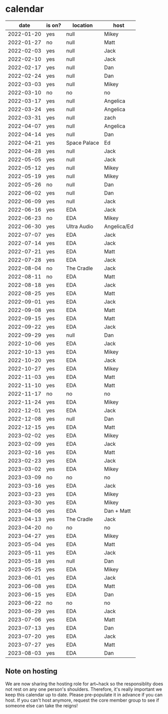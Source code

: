 # calendar

| date | is on? | location | host |
|---|---|---|---|
| 2022-01-20 | yes | null | Mikey |
| 2022-01-27 | no | null | Matt |
| 2022-02-03 | yes | null | Jack |
| 2022-02-10 | yes | null | Jack |
| 2022-02-17 | yes | null | Dan |
| 2022-02-24 | yes | null | Dan |
| 2022-03-03 | yes | null | Mikey |
| 2022-03-10 | no | no | no |
| 2022-03-17 | yes | null | Angelica |
| 2022-03-24 | yes | null | Angelica |
| 2022-03-31 | yes | null | zach |
| 2022-04-07 | yes | null | Angelica |
| 2022-04-14 | yes | null | Dan |
| 2022-04-21 | yes | Space Palace | Ed |
| 2022-04-28 | yes | null | Jack |
| 2022-05-05 | yes | null | Jack |
| 2022-05-12 | yes | null | Mikey |
| 2022-05-19 | yes | null | Mikey |
| 2022-05-26 | no | null | Dan |
| 2022-06-02 | yes | null | Dan |
| 2022-06-09 | yes | null | Jack |
| 2022-06-16 | yes | EDA | Jack |
| 2022-06-23 | no | EDA | Mikey |
| 2022-06-30 | yes | Ultra Audio | Angelica/Ed |
| 2022-07-07 | yes | EDA | Jack |
| 2022-07-14 | yes | EDA | Jack |
| 2022-07-21 | yes | EDA | Matt |
| 2022-07-28 | yes | EDA | Jack |
| 2022-08-04 | no | The Cradle | Jack |
| 2022-08-11 | no | EDA | Matt |
| 2022-08-18 | yes | EDA | Jack |
| 2022-08-25 | yes | EDA | Matt |
| 2022-09-01 | yes | EDA | Jack |
| 2022-09-08 | yes | EDA | Matt |
| 2022-09-15 | yes | EDA | Matt |
| 2022-09-22 | yes | EDA | Jack |
| 2022-09-29 | yes | null | Dan |
| 2022-10-06 | yes | EDA | Jack |
| 2022-10-13 | yes | EDA | Mikey |
| 2022-10-20 | yes | EDA | Jack |
| 2022-10-27 | yes | EDA | Mikey |
| 2022-11-03 | yes | EDA | Matt |
| 2022-11-10 | yes | EDA | Matt |
| 2022-11-17 | no | no | no |
| 2022-11-24 | yes | EDA | Mikey |
| 2022-12-01 | yes | EDA | Jack |
| 2022-12-08 | yes | null | Dan |
| 2022-12-15 | yes | EDA | Matt |
| 2023-02-02 | yes | EDA | Mikey |
| 2023-02-09 | yes | EDA | Jack |
| 2023-02-16 | yes | EDA | Matt |
| 2023-02-23 | yes | EDA | Jack |
| 2023-03-02 | yes | EDA | Mikey |
| 2023-03-09 | no | no | no |
| 2023-03-16 | yes | EDA | Jack |
| 2023-03-23 | yes | EDA | Mikey |
| 2023-03-30 | yes | EDA | Mikey |
| 2023-04-06 | yes | EDA | Dan + Matt |
| 2023-04-13 | yes | The Cradle | Jack |
| 2023-04-20 | no | no | no |
| 2023-04-27 | yes | EDA | Mikey |
| 2023-05-04 | yes | EDA | Matt |
| 2023-05-11 | yes | EDA | Jack |
| 2023-05-18 | yes | null | Dan |
| 2023-05-25 | yes | EDA | Mikey |
| 2023-06-01 | yes | EDA | Jack |
| 2023-06-08 | yes | EDA | Matt |
| 2023-06-15 | yes | EDA | Dan |
| 2023-06-22 | no | no | no |
| 2023-06-29 | yes | EDA | Jack |
| 2023-07-06 | yes | EDA | Matt |
| 2023-07-13 | yes | EDA | Dan |
| 2023-07-20 | yes | EDA | Jack |
| 2023-07-27 | yes | EDA | Matt |
| 2023-08-03 | yes | EDA | Dan |



## Note on hosting

We are now sharing the hosting role for art~hack so the responsiblity does not rest on any one person's shoulders. Therefore, it's really important we keep this calendar up to date. Please pre-populate it in advance if you can host. If you can't host anymore, request the core member group to see if someone else can take the reigns!
